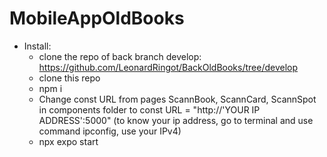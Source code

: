 # MobileAppOldBooks
- Install: 
    - clone the repo of back branch develop: https://github.com/LeonardRingot/BackOldBooks/tree/develop
    - clone this repo
    - npm i
    - Change const URL from pages ScannBook, ScannCard, ScannSpot in components folder to const URL = "http://'YOUR IP ADDRESS':5000" (to know your ip address, go to terminal and use command ipconfig, use your IPv4)
    - npx expo start